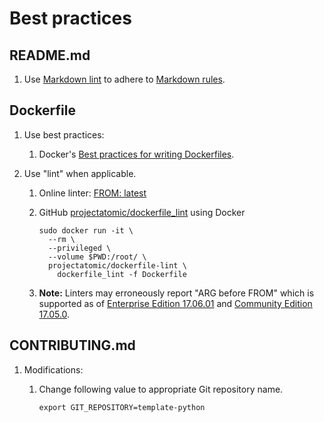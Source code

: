 # Best practices

## README.md

1. Use [Markdown lint] to adhere to [Markdown rules].

## Dockerfile

1. Use best practices:
   1. Docker's [Best practices for writing Dockerfiles].
1. Use "lint" when applicable.

   1. Online linter: [FROM: latest]
   1. GitHub [projectatomic/dockerfile_lint] using Docker

      ```console
      sudo docker run -it \
        --rm \
        --privileged \
        --volume $PWD:/root/ \
        projectatomic/dockerfile-lint \
          dockerfile_lint -f Dockerfile
      ```

   1. **Note:** Linters may erroneously report "ARG before FROM" which is supported as of
      [Enterprise Edition 17.06.01] and [Community Edition 17.05.0].

## CONTRIBUTING.md

1. Modifications:

   1. Change following value to appropriate Git repository name.

      ```markdown
      export GIT_REPOSITORY=template-python
      ```

[Best practices for writing Dockerfiles]: https://docs.docker.com/develop/develop-images/dockerfile_best-practices/
[Community Edition 17.05.0]: https://docs.docker.com/engine/release-notes/#17050-ce
[Enterprise Edition 17.06.01]: https://docs.docker.com/engine/release-notes/#17061-ee-1
[FROM: latest]: https://www.fromlatest.io
[Markdown lint]: https://dlaa.me/markdownlint/
[Markdown rules]: https://github.com/DavidAnson/markdownlint/blob/master/doc/Rules.md
[projectatomic/dockerfile_lint]: https://github.com/projectatomic/dockerfile_lint

